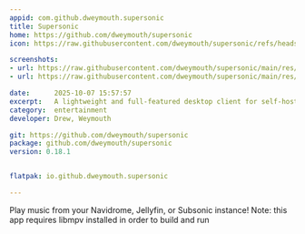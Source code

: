 ```yaml
---
appid: com.github.dweymouth.supersonic
title: Supersonic
home: https://github.com/dweymouth/supersonic
icon: https://raw.githubusercontent.com/dweymouth/supersonic/refs/heads/main/res/appicon-512.png

screenshots:
- url: https://raw.githubusercontent.com/dweymouth/supersonic/main/res/screenshots/ArtistView.png
- url: https://raw.githubusercontent.com/dweymouth/supersonic/main/res/screenshots/NowPlayingView.png

date:      2025-10-07 15:57:57
excerpt:   A lightweight and full-featured desktop client for self-hosted music servers
category:  entertainment
developer: Drew, Weymouth

git: https://github.com/dweymouth/supersonic
package: github.com/dweymouth/supersonic
version: 0.18.1


flatpak: io.github.dweymouth.supersonic

---
```


Play music from your Navidrome, Jellyfin, or Subsonic instance! Note: this app requires libmpv installed in order to build and run
